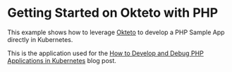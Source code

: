 # Getting Started on Okteto with PHP

This example shows how to leverage [Okteto](https://github.com/okteto/okteto) to develop a PHP Sample App directly in Kubernetes. 

This is the application used for the [How to Develop and Debug PHP Applications in Kubernetes](https://okteto.com/blog/how-to-develop-php-apps-in-kubernetes/) blog post.
